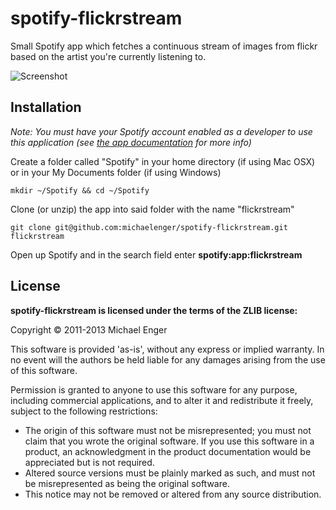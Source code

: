 # spotify-flickrstream

Small Spotify app which fetches a continuous stream of images from flickr based on the artist you're currently listening to.

![Screenshot](https://raw.github.com/michaelenger/spotify-flickrstream/master/img/screenshot.png)

## Installation

*Note: You must have your Spotify account enabled as a developer to use this application (see [the app documentation](https://developer.spotify.com/technologies/apps/) for more info)*

Create a folder called "Spotify" in your home directory (if using Mac OSX) or in your My Documents folder (if using Windows)

```
mkdir ~/Spotify && cd ~/Spotify
```

Clone (or unzip) the app into said folder with the name "flickrstream"

```
git clone git@github.com:michaelenger/spotify-flickrstream.git flickrstream
```

Open up Spotify and in the search field enter **spotify:app:flickrstream**

## License

**spotify-flickrstream is licensed under the terms of the ZLIB license:**

Copyright © 2011-2013 Michael Enger

This software is provided 'as-is', without any express or implied warranty. In no event will the authors be held liable for any damages arising from the use of this software.

Permission is granted to anyone to use this software for any purpose, including commercial applications, and to alter it and redistribute it freely, subject to the following restrictions:

 * The origin of this software must not be misrepresented; you must not claim that you wrote the original software. If you use this software in a product, an acknowledgment in the product documentation would be appreciated but is not required.
 * Altered source versions must be plainly marked as such, and must not be misrepresented as being the original software.
 * This notice may not be removed or altered from any source distribution.
